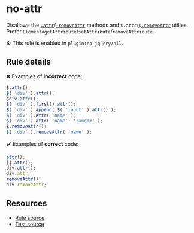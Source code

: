 # no-attr

Disallows the [`.attr`](https://api.jquery.com/attr/)/[`.removeAttr`](https://api.jquery.com/removeAttr/) methods and `$.attr`/[`$.removeAttr`](https://api.jquery.com/jQuery.removeAttr/) utilies. Prefer `Element#getAttribute`/`setAttribute`/`removeAttribute`.

⚙️ This rule is enabled in `plugin:no-jquery/all`.

## Rule details

❌ Examples of **incorrect** code:
```js
$.attr();
$( 'div' ).attr();
$div.attr();
$( 'div' ).first().attr();
$( 'div' ).append( $( 'input' ).attr() );
$( 'div' ).attr( 'name' );
$( 'div' ).attr( 'name', 'random' );
$.removeAttr();
$( 'div' ).removeAttr( 'name' );
```

✔️ Examples of **correct** code:
```js
attr();
[].attr();
div.attr();
div.attr;
removeAttr();
div.removeAttr;
```

## Resources

* [Rule source](/src/rules/no-attr.js)
* [Test source](/tests/rules/no-attr.js)
